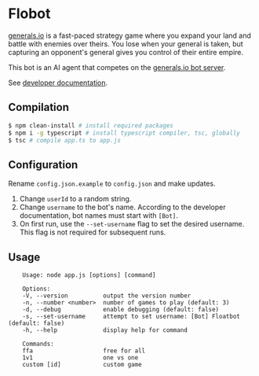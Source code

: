 # Flobot

[generals.io](https://generals.io/) is a fast-paced strategy game where you expand your land and battle with enemies over theirs. You lose when your general is taken, but capturing an opponent's general gives you control of their entire empire.

This bot is an AI agent that competes on the [generals.io bot server](https://bot.generals.io/).

See [developer documentation](https://dev.generals.io/).

## Compilation

```sh
$ npm clean-install # install required packages
$ npm i -g typescript # install typescript compiler, tsc, globally
$ tsc # compile app.ts to app.js
```

## Configuration

Rename `config.json.example` to `config.json` and make updates.

1. Change `userId` to a random string.
2. Change `username` to the bot's name. According to the developer documentation, bot names must start with `[Bot]`.
3. On first run, use the `--set-username` flag to set the desired username. This flag is not required for subsequent runs.

## Usage

```
	Usage: node app.js [options] [command]

	Options:
	-V, --version          output the version number
	-n, --number <number>  number of games to play (default: 3)
	-d, --debug            enable debugging (default: false)
	-s, --set-username     attempt to set username: [Bot] Floatbot (default: false)
	-h, --help             display help for command

	Commands:
	ffa                    free for all
	1v1                    one vs one
	custom [id]            custom game
```
